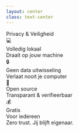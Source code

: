 ```yaml
---
layout: center
class: text-center
---
```


<div class="text-4xl font-bold mb-12">
Privacy & Veiligheid
</div>

<div class="grid grid-cols-2 gap-8 max-w-4xl mx-auto text-left">
  <div class="flex items-start gap-4">
    <div class="text-4xl">💻</div>
    <div>
      <div class="text-xl font-bold mb-2">Volledig lokaal</div>
      <div class="opacity-75">Draait op jouw machine</div>
    </div>
  </div>
  
  <div class="flex items-start gap-4">
    <div class="text-4xl">🔒</div>
    <div>
      <div class="text-xl font-bold mb-2">Geen data uitwisseling</div>
      <div class="opacity-75">Verlaat nooit je computer</div>
    </div>
  </div>
  
  <div class="flex items-start gap-4">
    <div class="text-4xl">📖</div>
    <div>
      <div class="text-xl font-bold mb-2">Open source</div>
      <div class="opacity-75">Transparant & verifieerbaar</div>
    </div>
  </div>
  
  <div class="flex items-start gap-4">
    <div class="text-4xl">💰</div>
    <div>
      <div class="text-xl font-bold mb-2">Gratis</div>
      <div class="opacity-75">Voor iedereen</div>
    </div>
  </div>
</div>

<v-click>

<div class="text-2xl mt-12 font-bold">
Zero trust. Jij blijft eigenaar.
</div>

</v-click>

<!--
🔐 PRIVACY (1 min)
"Alles gebeurt op jouw laptop"
"Geen cloud, geen third party"
"Jij blijft eigenaar van je data"
-->
